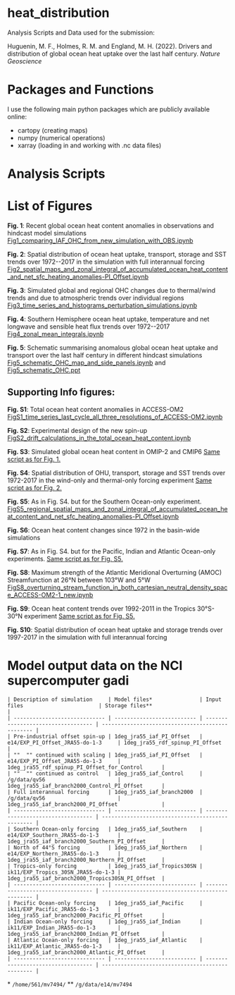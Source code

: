 # heat_distribution
Analysis Scripts and Data used for the submission: 

Huguenin, M. F., Holmes, R. M. and England, M. H. (2022). Drivers and distribution of global ocean heat uptake over the last half century. *Nature Geoscience*

# Packages and Functions
I use the following main python packages which are publicly available online:

- cartopy (creating maps)
- numpy (numerical operations)
- xarray (loading in and working with .nc data files)

# Analysis Scripts


# List of Figures
__Fig. 1__: Recent global ocean heat content anomalies in observations and hindcast model simulations
[Fig1_comparing_IAF_OHC_from_new_simulation_with_OBS.ipynb](Fig1_comparing_IAF_OHC_from_new_simulation_with_OBS.ipynb)

__Fig. 2__: Spatial distribution of ocean heat uptake, transport, storage and SST trends over 1972--2017 in the simulation with full interannual forcing
[Fig2_spatial_maps_and_zonal_integral_of_accumulated_ocean_heat_content_and_net_sfc_heating_anomalies-PI_Offset.ipynb](Fig2_spatial_maps_and_zonal_integral_of_accumulated_ocean_heat_content_and_net_sfc_heating_anomalies-PI_Offset.ipynb)

__Fig. 3__: Simulated global and regional OHC changes due to thermal/wind trends and due to atmospheric trends over individual regions
[Fig3_time_series_and_histograms_perturbation_simulations.ipynb](Fig3_time_series_and_histograms_perturbation_simulations.ipynb)

__Fig. 4__: Southern Hemisphere ocean heat uptake, temperature and net longwave and sensible heat flux trends over 1972--2017
[Fig4_zonal_mean_integrals.ipynb](Fig4_zonal_mean_integrals.ipynb)

__Fig. 5__: Schematic summarising anomalous global ocean heat uptake and transport over the last half century in different hindcast simulations
[Fig5_schematic_OHC_map_and_side_panels.ipynb](Fig5_schematic_OHC_map_and_side_panels.ipynb) and [Fig5_schematic_OHC.ppt](Fig5_schematic_OHC.ppt)
 
 ## Supporting Info figures:
 
__Fig. S1__: Total ocean heat content anomalies in ACCESS-OM2
[FigS1_time_series_last_cycle_all_three_resolutions_of_ACCESS-OM2.ipynb](FigS1_time_series_last_cycle_all_three_resolutions_of_ACCESS-OM2.ipynb)

__Fig. S2__: Experimental design of the new spin-up
[FigS2_drift_calculations_in_the_total_ocean_heat_content.ipynb](FigS2_drift_calculations_in_the_total_ocean_heat_content.ipynb)

__Fig. S3__: Simulated global ocean heat content in OMIP-2 and CMIP6
[Same script as for Fig. 1.](Fig1_comparing_IAF_OHC_from_new_simulation_with_OBS.ipynb)

__Fig. S4__: Spatial distribution of OHU, transport, storage and SST trends over 1972-2017 in the wind-only and thermal-only forcing experiment
[Same script as for Fig. 2.](Fig2_spatial_maps_and_zonal_integral_of_accumulated_ocean_heat_content_and_net_sfc_heating_anomalies-PI_Offset.ipynb)

__Fig. S5__: As in Fig. S4. but for the Southern Ocean-only experiment.
[FigS5_regional_spatial_maps_and_zonal_integral_of_accumulated_ocean_heat_content_and_net_sfc_heating_anomalies-PI_Offset.ipynb](FigS5_regional_spatial_maps_and_zonal_integral_of_accumulated_ocean_heat_content_and_net_sfc_heating_anomalies-PI_Offset.ipynb)

__Fig. S6__: Ocean heat content changes since 1972 in the basin-wide simulations
[]()

__Fig. S7__: As in Fig. S4. but for the Pacific, Indian and Atlantic Ocean-only experiments.
[Same script as for Fig. S5.](FigS5_regional_spatial_maps_and_zonal_integral_of_accumulated_ocean_heat_content_and_net_sfc_heating_anomalies-PI_Offset.ipynb)

__Fig. S8__: Maximum strength of the Atlantic Meridional Overturning (AMOC) Streamfunction at 26°N between 103°W and 5°W
[FigS8_overturning_stream_function_in_both_cartesian_neutral_density_space_ACCESS-OM2-1_new.ipynb](FigS8_overturning_stream_function_in_both_cartesian_neutral_density_space_ACCESS-OM2-1_new.ipynb)

__Fig. S9__: Ocean heat content trends over 1992-2011 in the Tropics 30°S-30°N experiment
[Same script as for Fig. S5.](FigS5_regional_spatial_maps_and_zonal_integral_of_accumulated_ocean_heat_content_and_net_sfc_heating_anomalies-PI_Offset.ipynb)

__Fig. S10__: Spatial distribution of ocean heat uptake and storage trends over 1997-2017 in the simulation with full interannual forcing
[]()

# Model output data on the NCI supercomputer gadi
```
| Description of simulation     | Model files*               | Input files                        | Storage files**                                  |
| ----------------------------- | -------------------------- | ---------------------------------- | ------------------------------------------------ |
| Pre-industrial offset spin-up | 1deg_jra55_iaf_PI_Offset   | e14/EXP_PI_Offset_JRA55-do-1-3     | 1deg_jra55_rdf_spinup_PI_Offset                  |
| ""  "" continued with scaling | 1deg_jra55_iaf_PI_Offset   | e14/EXP_PI_Offset_JRA55-do-1-3     | 1deg_jra55_rdf_spinup_PI_Offset_for_Control      |
| ""  "" continued as control   | 1deg_jra55_iaf_Control     | /g/data/qv56                       | 1deg_jra55_iaf_branch2000_Control_PI_Offset      |
| Full interannual forcing      | 1deg_jra55_iaf_branch2000  | /g/data/qv56                       | 1deg_jra55_iaf_branch2000_PI_Offset              |
| ----------------------------- | -------------------------- | ---------------------------------- | ------------------------------------------------ |
| Southern Ocean-only forcing   | 1deg_jra55_iaf_Southern    | e14/EXP_Southern_JRA55-do-1-3      | 1deg_jra55_iaf_branch2000_Southern_PI_Offset     |
| North of 44°S forcing         | 1deg_jra55_iaf_Northern    | e14/EXP_Northern_JRA55-do-1-3      | 1deg_jra55_iaf_branch2000_Northern_PI_Offset     |
| Tropics-only forcing          | 1deg_jra55_iaf_Tropics30SN | ik11/EXP_Tropics_30SN_JRA55-do-1-3 | 1deg_jra55_iaf_branch2000_Tropics30SN_PI_Offset  |
| ----------------------------- | -------------------------- | ---------------------------------- | ------------------------------------------------ |
| Pacific Ocean-only forcing    | 1deg_jra55_iaf_Pacific     | ik11/EXP_Pacific_JRA55-do-1-3      | 1deg_jra55_iaf_branch2000_Pacific_PI_Offset      |
| Indian Ocean-only forcing     | 1deg_jra55_iaf_Indian      | ik11/EXP_Indian_JRA55-do-1-3       | 1deg_jra55_iaf_branch2000_Indian_PI_Offset       |
| Atlantic Ocean-only forcing   | 1deg_jra55_iaf_Atlantic    | ik11/EXP_Atlantic_JRA55-do-1-3     | 1deg_jra55_iaf_branch2000_Atlantic_PI_Offset     |
| ----------------------------- | -------------------------- | ---------------------------------- | ------------------------------------------------ |
```
\* `/home/561/mv7494/`
\** `/g/data/e14/mv7494`

